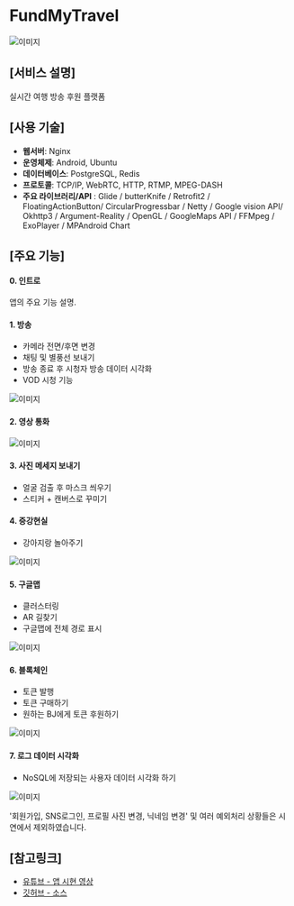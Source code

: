 FundMyTravel
===
![이미지](readme_resources/first_concept.PNG)

## [서비스 설명]
실시간 여행 방송 후원 플랫폼

## [사용 기술]
- **웹서버**: Nginx
- **운영체제**: Android, Ubuntu
- **데이터베이스**: PostgreSQL, Redis
- **프로토콜**: TCP/IP, WebRTC, HTTP, RTMP, MPEG-DASH
- **주요 라이브러리/API**
 : Glide / butterKnife / Retrofit2 / FloatingActionButton/ CircularProgressbar / Netty / Google vision API/ Okhttp3 / Argument-Reality / OpenGL / GoogleMaps API / FFMpeg / ExoPlayer / MPAndroid Chart
 
## [주요 기능]
#### 0. 인트로
앱의 주요 기능 설명.

#### 1. 방송
- 카메라 전면/후면 변경
- 채팅 및 별풍선 보내기
- 방송 종료 후 시청자 방송 데이터 시각화
- VOD 시청 기능

![이미지](readme_resources/second_streaming.PNG)

#### 2. 영상 통화

![이미지](readme_resources/third_webrtc.png)

#### 3. 사진 메세지 보내기
- 얼굴 검출 후 마스크 씌우기
- 스티커 + 캔버스로 꾸미기

#### 4. 증강현실
- 강아지랑 놀아주기

![이미지](readme_resources/fourth_googlevision.PNG)

#### 5. 구글맵
- 클러스터링
- AR 길찾기
- 구글맵에 전체 경로 표시

![이미지](readme_resources/fifth_googlemap.PNG)

#### 6. 블록체인
- 토큰 발행
- 토큰 구매하기
- 원하는 BJ에게 토큰 후원하기

![이미지](readme_resources/sixth_blockchain.PNG)

#### 7. 로그 데이터 시각화
- NoSQL에 저장되는 사용자 데이터 시각화 하기

![이미지](readme_resources/seventh_SLKstack.PNG)


'회원가입, SNS로그인, 프로필 사진 변경, 닉네임 변경' 및 여러 예외처리 상황들은 시연에서 제외하였습니다.


## [참고링크]
* [유튜브 - 앱 시현 영상](https://www.youtube.com/watch?v=0jLhfJexEiE&t=209s)
* [깃허브 - 소스](https://github.com/Seopftware/FundMyTravel)